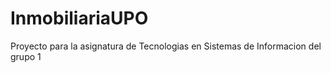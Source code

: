 # InmobiliariaUPO
Proyecto para la asignatura de Tecnologias en Sistemas de Informacion del grupo 1
